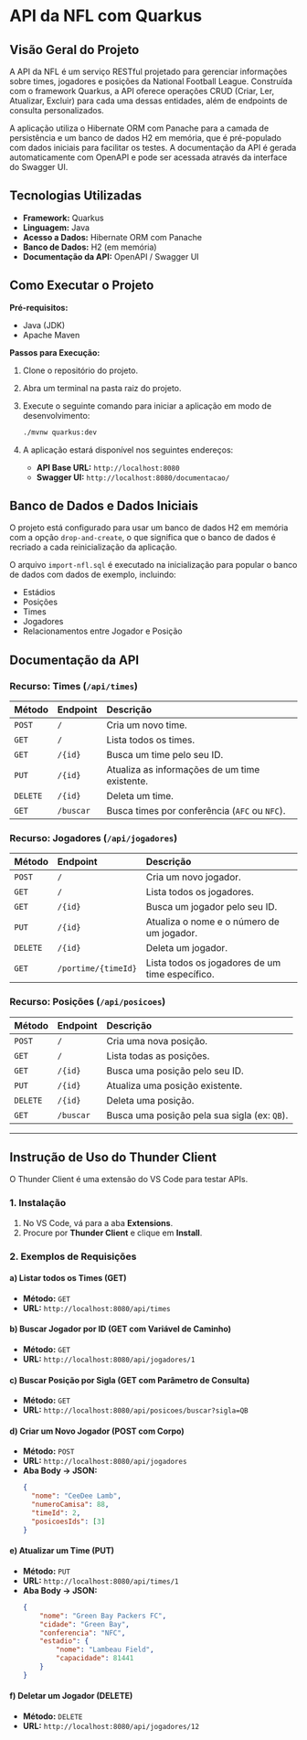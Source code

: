 # API da NFL com Quarkus

## Visão Geral do Projeto

A API da NFL é um serviço RESTful projetado para gerenciar informações sobre times, jogadores e posições da National Football League. Construída com o framework Quarkus, a API oferece operações CRUD (Criar, Ler, Atualizar, Excluir) para cada uma dessas entidades, além de endpoints de consulta personalizados.

A aplicação utiliza o Hibernate ORM com Panache para a camada de persistência e um banco de dados H2 em memória, que é pré-populado com dados iniciais para facilitar os testes. A documentação da API é gerada automaticamente com OpenAPI e pode ser acessada através da interface do Swagger UI.

## Tecnologias Utilizadas

* **Framework:** Quarkus
* **Linguagem:** Java
* **Acesso a Dados:** Hibernate ORM com Panache
* **Banco de Dados:** H2 (em memória)
* **Documentação da API:** OpenAPI / Swagger UI

## Como Executar o Projeto

**Pré-requisitos:**
* Java (JDK)
* Apache Maven

**Passos para Execução:**

1.  Clone o repositório do projeto.
2.  Abra um terminal na pasta raiz do projeto.
3.  Execute o seguinte comando para iniciar a aplicação em modo de desenvolvimento:

    ```bash
    ./mvnw quarkus:dev
    ```
4.  A aplicação estará disponível nos seguintes endereços:
    * **API Base URL:** `http://localhost:8080`
    * **Swagger UI:** `http://localhost:8080/documentacao/`

## Banco de Dados e Dados Iniciais

O projeto está configurado para usar um banco de dados H2 em memória com a opção `drop-and-create`, o que significa que o banco de dados é recriado a cada reinicialização da aplicação.

O arquivo `import-nfl.sql` é executado na inicialização para popular o banco de dados com dados de exemplo, incluindo:
* Estádios
* Posições
* Times
* Jogadores
* Relacionamentos entre Jogador e Posição

## Documentação da API

### Recurso: Times (`/api/times`)

| Método | Endpoint                    | Descrição                                         |
| :----- | :-------------------------- | :------------------------------------------------ |
| `POST` | `/`                         | Cria um novo time.                      |
| `GET`  | `/`                         | Lista todos os times.                   |
| `GET`  | `/{id}`                     | Busca um time pelo seu ID.              |
| `PUT`  | `/{id}`                     | Atualiza as informações de um time existente. |
| `DELETE`| `/{id}`                     | Deleta um time.                         |
| `GET`  | `/buscar`                   | Busca times por conferência (`AFC` ou `NFC`). |

### Recurso: Jogadores (`/api/jogadores`)

| Método | Endpoint                    | Descrição                                         |
| :----- | :-------------------------- | :------------------------------------------------ |
| `POST` | `/`                         | Cria um novo jogador.                   |
| `GET`  | `/`                         | Lista todos os jogadores.               |
| `GET`  | `/{id}`                     | Busca um jogador pelo seu ID.           |
| `PUT`  | `/{id}`                     | Atualiza o nome e o número de um jogador. |
| `DELETE`| `/{id}`                     | Deleta um jogador.                      |
| `GET`  | `/portime/{timeId}`         | Lista todos os jogadores de um time específico. |

### Recurso: Posições (`/api/posicoes`)

| Método | Endpoint                    | Descrição                                         |
| :----- | :-------------------------- | :------------------------------------------------ |
| `POST` | `/`                         | Cria uma nova posição.                  |
| `GET`  | `/`                         | Lista todas as posições.                |
| `GET`  | `/{id}`                     | Busca uma posição pelo seu ID.          |
| `PUT`  | `/{id}`                     | Atualiza uma posição existente.         |
| `DELETE`| `/{id}`                     | Deleta uma posição.                     |
| `GET`  | `/buscar`                   | Busca uma posição pela sua sigla (ex: `QB`). |

---

## Instrução de Uso do Thunder Client

O Thunder Client é uma extensão do VS Code para testar APIs.

### 1. Instalação

1.  No VS Code, vá para a aba **Extensions**.
2.  Procure por **Thunder Client** e clique em **Install**.

### 2. Exemplos de Requisições

#### a) Listar todos os Times (GET)
* **Método:** `GET`
* **URL:** `http://localhost:8080/api/times`

#### b) Buscar Jogador por ID (GET com Variável de Caminho)
* **Método:** `GET`
* **URL:** `http://localhost:8080/api/jogadores/1`

#### c) Buscar Posição por Sigla (GET com Parâmetro de Consulta)
* **Método:** `GET`
* **URL:** `http://localhost:8080/api/posicoes/buscar?sigla=QB`

#### d) Criar um Novo Jogador (POST com Corpo)
* **Método:** `POST`
* **URL:** `http://localhost:8080/api/jogadores`
* **Aba Body -> JSON:**
    ```json
    {
      "nome": "CeeDee Lamb",
      "numeroCamisa": 88,
      "timeId": 2,
      "posicoesIds": [3]
    }
    ```

#### e) Atualizar um Time (PUT)
* **Método:** `PUT`
* **URL:** `http://localhost:8080/api/times/1`
* **Aba Body -> JSON:**
    ```json
    {
        "nome": "Green Bay Packers FC",
        "cidade": "Green Bay",
        "conferencia": "NFC",
        "estadio": {
            "nome": "Lambeau Field",
            "capacidade": 81441
        }
    }
    ```

#### f) Deletar um Jogador (DELETE)
* **Método:** `DELETE`
* **URL:** `http://localhost:8080/api/jogadores/12`
